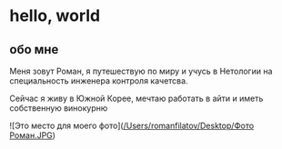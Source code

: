 # hello, world 

## обо мне 

Меня зовут Роман, я путешествую по миру и учусь в Нетологии на специальность инженера контроля качетсва.

Сейчас я живу в Южной Корее, мечтаю работать в айти и иметь собственную винокурню 

![Это место для моего фото]([/Users/romanfilatov/Desktop/Фото Роман.JPG](https://prnt.sc/yagisllBZxOd))


